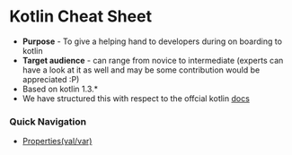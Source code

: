 # Kotlin Cheat Sheet
* **Purpose** - To give a helping hand to developers during on boarding to kotlin
* **Target audience** - can range from novice to intermediate (experts can have a look at it as well and may be some contribution would be appreciated :P)
* Based on kotlin 1.3.*
* We have structured this with respect to the offcial kotlin [docs](https://kotlinlang.org/docs/reference/)

### Quick Navigation
* [Properties(val/var)](https://github.com/mspmax/kotlin_cheat_sheet/blob/master/src/main/kotlin/classesandobjects/PropertyValues.kt)
